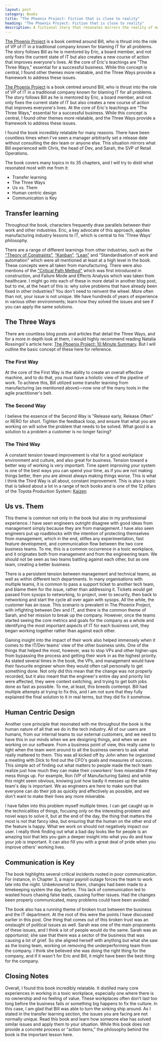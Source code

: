 ```yaml
---
layout: post
category: Books
title: "The Phoenix Project: Fiction that is close to reality"
heading: "The Phoenix Project: Fiction that is close to reality"
description: A fictional story that resonates mirrors the reality of many organizations.
---
```


[The Phoenix Project](https://itrevolution.com/product/the-phoenix-project/) is a book centred around Bill, who is thrust into the role of VP of IT in a traditional company known for blaming IT for all problems. The story follows Bill as he is mentored by Eric, a board member, and not only fixes the current state of IT but also creates a new course of action that improves everyone's lives. At the core of Eric's teachings are "The Three Ways," essential for a successful business. While this concept is central, I found other themes more relatable, and the Three Ways provide a framework to address these issues.

[The Phoenix Project](https://itrevolution.com/product/the-phoenix-project/) is a book centred around Bill, who is thrust into the role of VP of IT in a traditional company known for blaming IT for all problems. The story follows Bill as he is mentored by Eric, a board member, and not only fixes the current state of IT but also creates a new course of action that improves everyone's lives. At the core of Eric's teachings are "The Three Ways," essential for a successful business. While this concept is central, I found other themes more relatable, and the Three Ways provide a framework to address these issues.

I found the book incredibly relatable for many reasons. There have been countless times when I've seen a manager arbitrarily set a release date without consulting the dev team or anyone else. This situation mirrors what Bill experienced with Chris, the head of Dev, and Sarah, the SVP of Retail Operations.

The book covers many topics in its 35 chapters, and I will try to distil what resonated most with me from it:

- Transfer learning
- The Three Ways
- Us vs. Them
- Human centric design
- Communication is Key


## Transfer learning

Throughout the book, characters frequently draw parallels between their work and other industries. Eric, a key advocate of this approach, applies manufacturing industry lessons to IT, which is central to his 'Three Ways' philosophy.

There are a range of different learnings from other industries, such as  the ["Theory of Constraints"](https://en.wikipedia.org/wiki/Theory_of_constraints), [“Kanban”](https://mag.toyota.co.uk/kanban-toyota-production-system/), [“Lean”](https://en.wikipedia.org/wiki/Lean_manufacturing) and "Standardisation of work and automation" which were all mentioned at least at a high level in the book. These concepts were all taken from manufacturing. There were also mentions of the [ "Critical Path Method"](https://en.wikipedia.org/wiki/Critical_path_method) which was first introduced in construction, and Failure Mode and Effects Analysis which was taken from healthcare. I might go into each of these in more detail in another blog post, but to me, at the heart of this is: why solve problems that have already been fixed in other industries? You don't need to reinvent the wheel. More often than not, your issue is not unique. We have hundreds of years of experience in various other environments; learn how they solved the issues and see if you can apply the same solutions. 


## The Three Ways

There are countless blog posts and articles that detail the Three Ways, and for a more in depth look at them, I would highly recommend reading Natalia Rossingol's article here: [The Phoenix Project: 10 Minute Summary](https://www.runn.io/blog/the-phoenix-project-summary). But I will outline the basic concept of these here for reference.

### The First Way

At the core of the First Way is the ability to create an overall effective machine, and to do that, you must have a holistic view of the pipeline of work. To achieve this, Bill utilized some transfer learning from manufacturing (as mentioned above)—now one of the many tools in the agile practitioner's belt.

### The Second Way

I believe the essence of the Second Way is "Release early, Release Often" or RERO for short. Tighten the feedback loop, and ensure that what you are working on will solve the problem that needs to be solved. What good is a solution to a problem a customer is no longer facing?

### The Third Way

A constant tension toward improvement is vital for a good workplace environment and culture, and also great for business. Tension toward a better way of working is very important. Time spent improving your system is one of the best ways you can spend your time, as if you are not making things better, then you are almost always making things worse.  This is what I think the Third Way is all about, constant improvement. This is also a topic that is talked about a lot in a range of tech books and is one of the 12 pillars of the Toyota Production System: [Kaizen](https://mag.toyota.co.uk/kaizen-toyota-production-system/)


## Us vs. Them

This theme is common not only in the book but also in my professional experience. I have seen engineers outright disagree with good ideas from management simply because they are from management. I have also seen engineers put up roadblocks with the intention of protecting themselves from management, which in the end, stifles any experimentation, fast feature development, and communication flow between the two core business teams. To me, this is a common occurrence in a toxic workplace, and it originates both from management and from the engineering team. We should not be seen as two teams battling against each other, but as one team, creating a better business.

There is a persistent tension between management and technical teams, as well as within different tech departments. In many organisations with multiple teams, it is common to pass a support ticket to another tech team, and blame them for the issue, rather than addressing it. Tickets would get passed from sysops to networking, to project, over to security, then back to networking and start the cycle all over again with sysops. All the while, the customer has an issue. This scenario is prevalent in The Phoenix Project, with infighting between Dev and IT, and there is the common theme of Sarah, and her mission to break up the company. However, once the teams started seeing the core metrics and goals for the company as a whole and identifying the most important aspects of IT for each business unit, they began working together rather than against each other.

Gaining insight into the impact of their work also helped immensely when it comes to the IT/Dev teams' view of the other business units. One of the things that helped the most, however, was to stop VPs and other higher-ups from bypassing the process and getting their work in as the highest priority. As stated several times in the book, the VPs, and management would have their favourite engineer whom they would often call personally to get something done. Not only did this mean that the change was not properly recorded, but it also meant that the engineer's entire day and priority list were affected, they were context switching, and trying to get both jobs done as fast as possible. To me, at least, this breeds contempt. Bill had multiple attempts at trying to fix this, and I am not sure that they fully explained the final solution to it in real terms, but they did fix it somehow.


## Human Centric Design

Another core principle that resonated with me throughout the book is the human nature of all that we do in the tech industry. All of our users are humans, from our internal teams to our external customers, and we need to have this in our minds when we are designing things, and when we are working on our software. From a business point of view, this really came to light when the team went around to all the business owners to ask what really mattered to them. This was all kicked off by John when he organized a meeting with Dick to find out the CFO's goals and measures of success. This simple act of finding out what matters to people made the tech team realize just how much they can make their coworkers' lives miserable if they mess things up. For example, Ron (VP of Manufacturing Sales) and while this might seem obvious, knowing just how badly it messes up the sales team's day is important. We as engineers are here to make sure that everyone can do their job as quickly and effectively as possible, and we don't want to make their lives any more miserable.

I have fallen into this problem myself multiple times. I can get caught up in the technicalities of things, focusing only on the interesting problem and novel ways to solve it, but at the end of the day, the thing that matters the most is not that fancy idea, but ensuring that the human on the other end of the feature is happy. What we work on should not negatively impact our user. I really think finding out what a bad day looks like for people is an amazing tool that lets you gain a deeper insight into what you do and how your job is important. It can also fill you with a great deal of pride when you improve others' working lives.


## Communication is Key

The book highlights several critical incidents rooted in poor communication. For instance, in Chapter 3, a major payroll outage forces the team to work late into the night. Unbeknownst to them, changes had been made to a timekeeping system the day before. This lack of communication led to wasted hours chasing false leads, causing further issues. Had the changes been properly communicated, many problems could have been avoided.

The book also has a running theme of broken trust between the business and the IT department. At the root of this were the points I have discussed earlier in this post. One thing that comes out of this broken trust was an onslaught of political issues as well. Sarah was one of the main proponents of these issues, and I think a lot of people would do the same. Sarah was an opportunist; she saw that there was a sector of the business that was causing a lot of grief. So she aligned herself with anything but what she saw as the losing team, working on removing the underperforming team from the company. I think she believed she was doing the right thing for the company, and if it wasn't for Eric and Bill, it might have been the best thing for the company. 


## Closing Notes

Overall, I found this book incredibly relatable. It distilled many core experiences in working in a toxic workplace, especially one where there is no ownership and no feeling of value. These workplaces often don't last too long before the business fails or something big happens to fix the culture. In this case, I am glad that Bill was able to turn the sinking ship around. As I stated in the transfer learning section, the issues you are facing are not normally unique. Read this book and learn how someone else has solved similar issues and apply them to your situation. While this book does not provide a concrete process or "action items," the philosophy behind the book is the important lesson here.
